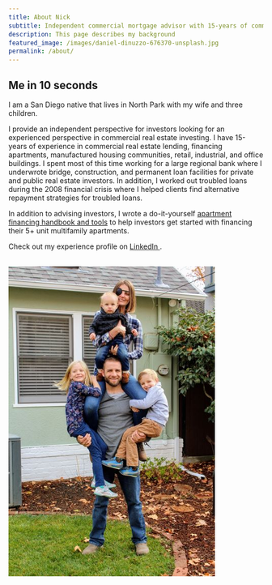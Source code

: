 ```yaml
---
title: About Nick
subtitle: Independent commercial mortgage advisor with 15-years of commercial lending experience
description: This page describes my background
featured_image: /images/daniel-dinuzzo-676370-unsplash.jpg
permalink: /about/
---
```


## Me in 10 seconds

I am a San Diego native that lives in North Park with my wife and three children.

I provide an independent perspective for investors looking for an experienced perspective in commercial real estate investing. I have 15-years of experience in commercial real estate lending, financing apartments, manufactured housing communities, retail, industrial, and office buildings. I spent most of this time working for a large regional bank where I underwrote bridge, construction, and permanent loan facilities for private and public real estate investors. In addition, I worked out troubled loans during the 2008 financial crisis where I helped clients find alternative repayment strategies for troubled loans.

In addition to advising investors, I wrote a do-it-yourself <a href="/project" class="js-no-ajax">apartment financing handbook and tools</a> to help investors get started with financing their 5+ unit multifamily apartments. 

Check out my experience profile on <a href="https://www.linkedin.com/in/nicholasschoch" target="_blank" rel="noopener">LinkedIn <i class="fab fa-linkedin"></i></a>.
<br><br>

<div class="gallery--on" data-columns="4">
	<img src="/images/FamilyPic2019.jpg">
</div>


